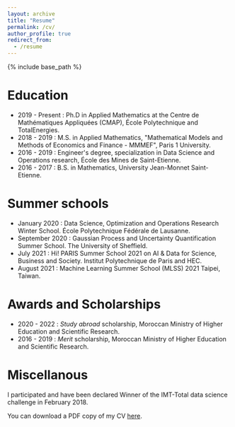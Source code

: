 ```yaml
---
layout: archive
title: "Resume"
permalink: /cv/
author_profile: true
redirect_from:
  - /resume
---
```


{% include base_path %}

Education
======
* 2019 - Present : Ph.D in Applied Mathematics at the Centre de Mathématiques Appliquées (CMAP), École Polytechnique and TotalEnergies.
* 2018 - 2019 : M.S. in Applied Mathematics, "Mathematical Models and Methods of Economics and Finance - MMMEF", Paris 1 University.
* 2016 - 2019 : Engineer's degree, specialization in Data Science and Operations research, École des Mines de Saint-Etienne.
* 2016 - 2017 : B.S. in Mathematics, University Jean-Monnet Saint-Etienne.
  
Summer schools 
======
* January 2020 : Data Science, Optimization and Operations Research Winter School. École Polytechnique Fédérale de Lausanne. 
* September 2020 : Gaussian Process and Uncertainty Quantification Summer School. The University of Sheffield.
* July 2021 : Hi! PARIS Summer School 2021 on AI & Data for Science, Business and Society. Institut Polytechnique de Paris and HEC.
* August 2021 : Machine Learning Summer School (MLSS) 2021 Taipei, Taiwan.

Awards and Scholarships
======
* 2020 - 2022 : *Study abroad* scholarship, Moroccan Ministry of Higher Education and Scientific Research.
* 2016 - 2019 : *Merit* scholarship, Moroccan Ministry of Higher Education and Scientific Research.

Miscellanous 
======
I participated and have been declared Winner of the IMT-Total data science challenge in February 2018.


You can download a PDF copy of my CV [here](/files/Naoufal_CV.pdf).
